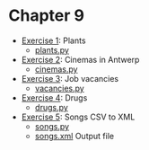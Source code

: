 # Chapter 9
- [Exercise 1](/C9/EX1): Plants
    - [plants.py](/C9/EX1/plants.py)
- [Exercise 2](/C9/EX2): Cinemas in Antwerp
    - [cinemas.py](/C9/EX2/cinemas.py)
- [Exercise 3](/C9/EX3): Job vacancies
    - [vacancies.py](/C9/EX3/vacancies.py)
- [Exercise 4](/C9/EX4): Drugs
    - [drugs.py](/C9/EX4/drugs.py)
- [Exercise 5](/C9/EX5): Songs CSV to XML
    - [songs.py](/C9/EX5/songs.py)
    - [songs.xml](/C9/EX5/songs.xml) Output file